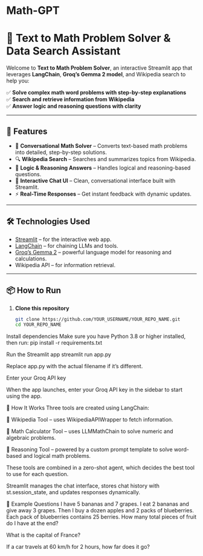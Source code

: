 # Math-GPT

# 🧮 Text to Math Problem Solver & Data Search Assistant

Welcome to **Text to Math Problem Solver**, an interactive Streamlit app that leverages **LangChain**, **Groq’s Gemma 2 model**, and Wikipedia search to help you:

✅ **Solve complex math word problems with step-by-step explanations**  
✅ **Search and retrieve information from Wikipedia**  
✅ **Answer logic and reasoning questions with clarity**

---

## 🚀 Features

- 🧩 **Conversational Math Solver** – Converts text-based math problems into detailed, step-by-step solutions.
- 🔍 **Wikipedia Search** – Searches and summarizes topics from Wikipedia.
- 🧠 **Logic & Reasoning Answers** – Handles logical and reasoning-based questions.
- 💬 **Interactive Chat UI** – Clean, conversational interface built with Streamlit.
- ⚡ **Real-Time Responses** – Get instant feedback with dynamic updates.

---

## 🛠️ Technologies Used

- [Streamlit](https://streamlit.io/) – for the interactive web app.
- [LangChain](https://www.langchain.com/) – for chaining LLMs and tools.
- [Groq’s Gemma 2](https://groq.com/) – powerful language model for reasoning and calculations.
- Wikipedia API – for information retrieval.

---

## 📦 How to Run

1. **Clone this repository**
   ```bash
   git clone https://github.com/YOUR_USERNAME/YOUR_REPO_NAME.git
   cd YOUR_REPO_NAME

Install dependencies
Make sure you have Python 3.8 or higher installed, then run:
pip install -r requirements.txt

Run the Streamlit app
streamlit run app.py

Replace app.py with the actual filename if it’s different.

Enter your Groq API key

When the app launches, enter your Groq API key in the sidebar to start using the app.

📝 How It Works
Three tools are created using LangChain:

🔹 Wikipedia Tool – uses WikipediaAPIWrapper to fetch information.

🔹 Math Calculator Tool – uses LLMMathChain to solve numeric and algebraic problems.

🔹 Reasoning Tool – powered by a custom prompt template to solve word-based and logical math problems.

These tools are combined in a zero-shot agent, which decides the best tool to use for each question.

Streamlit manages the chat interface, stores chat history with st.session_state, and updates responses dynamically.

🎨 Example Questions
I have 5 bananas and 7 grapes. I eat 2 bananas and give away 3 grapes. Then I buy a dozen apples and 2 packs of blueberries. Each pack of blueberries contains 25 berries. How many total pieces of fruit do I have at the end?

What is the capital of France?

If a car travels at 60 km/h for 2 hours, how far does it go?





  
